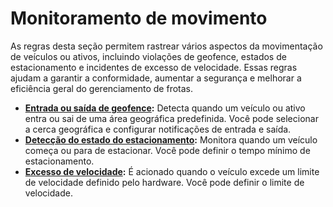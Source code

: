 # Monitoramento de movimento

As regras desta seção permitem rastrear vários aspectos da movimentação de veículos ou ativos, incluindo violações de geofence, estados de estacionamento e incidentes de excesso de velocidade. Essas regras ajudam a garantir a conformidade, aumentar a segurança e melhorar a eficiência geral do gerenciamento de frotas.

- [**Entrada ou saída de geofence**](monitoramento-de-movimento/entrada-ou-saida-de-geofence.md)**:** Detecta quando um veículo ou ativo entra ou sai de uma área geográfica predefinida. Você pode selecionar a cerca geográfica e configurar notificações de entrada e saída.
- [**Detecção do estado do estacionamento**](/wiki/pages/createpage.action?spaceKey=USERDOCSOLD&title=Parking%20state)**:** Monitora quando um veículo começa ou para de estacionar. Você pode definir o tempo mínimo de estacionamento.
- [**Excesso de velocidade**](monitoramento-de-movimento/excesso-de-velocidade.md)**:** É acionado quando o veículo excede um limite de velocidade definido pelo hardware. Você pode definir o limite de velocidade.